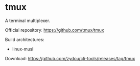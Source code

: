 # tmux

A terminal multiplexer.

Official repository: https://github.com/tmux/tmux

Build architectures:

- linux-musl

Download: https://github.com/zydou/cli-tools/releases/tag/tmux
